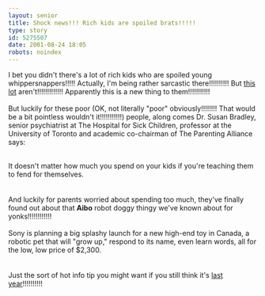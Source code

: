 ```yaml
---
layout: senior
title: Shock news!!! Rich kids are spoiled brats!!!!!
type: story
id: 5275507
date: 2001-08-24 18:05
robots: noindex
---
```

I bet you didn't there's a lot of rich kids who are spoiled young whippersnappers!!!!! Actually, I'm being rather sarcastic there!!!!!!!!!! But <a href="http://www.nationalpost.com/scripts/printer/printer.asp?f=/stories/20010818/653472.html">this lot</a> aren't!!!!!!!!!!!!! Apparently this is a new thing to them!!!!!!!!!!!<br/> <br/>But luckily for these poor (OK, not literally "poor" obviously!!!!!!!! That would be a bit pointless wouldn't it!!!!!!!!!!!) people, along comes Dr. Susan Bradley, senior psychiatrist at The Hospital for Sick Children, professor at the University of Toronto and academic co-chairman of The Parenting Alliance says: <br/> <br/><div class="quote">It doesn't matter how much you spend on your kids if you're teaching them to fend for themselves.</div> <br/> <br/>And luckily for parents worried about spending too much, they've finally found out about that <b>Aibo</b> robot doggy thingy we've known about for yonks!!!!!!!!!!!!<br/> <br/><div class="quote">Sony is planning a big splashy launch for a new high-end toy in Canada, a robotic pet that will "grow up," respond to its name, even learn words, all for the low, low price of $2,300.</div> <br/> <br/>Just the sort of hot info tip you might want if you still think it's <a href="http://www.bbc.co.uk/watchdog/reports/misc/vfmrdogs.shtml">last year</a>!!!!!!!!!!